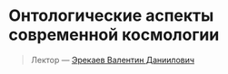 # Онтологические аспекты современной космологии

> Лектор — [Эрекаев Валентин Даниилович](http://www.dubinushka.ru/pmes.php?id=423)